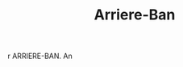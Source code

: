 ---
title: Arriere-Ban
letter: A
permalink: "/definitions/arriere-ban.html"
body: r ARRIERE-BAN. An
published_at: '2018-07-07'
source: Black's Law Dictionary
layout: post
---